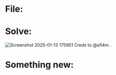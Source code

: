 # File:

# Solve:
![Screenshot 2025-01-13 175901](https://github.com/user-attachments/assets/7d40c7ad-fe34-44a6-a5cd-bd629ff54c4c)
Creds to @a1l4m .
# Something new:
